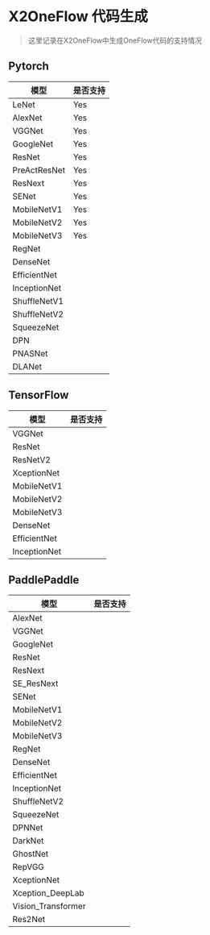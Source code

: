 # X2OneFlow 代码生成

> 这里记录在X2OneFlow中生成OneFlow代码的支持情况

## Pytorch

| 模型         | 是否支持  |
| ------------ | -------- |
| LeNet        | Yes      |
| AlexNet      | Yes      |
| VGGNet       | Yes      |
| GoogleNet    | Yes      |
| ResNet       | Yes      |
| PreActResNet | Yes      |
| ResNext      | Yes      |
| SENet        | Yes      |
| MobileNetV1  | Yes      |
| MobileNetV2  | Yes      |
| MobileNetV3  | Yes      |
| RegNet       |       |
| DenseNet     |       |
| EfficientNet |       |
| InceptionNet |       |
| ShuffleNetV1 |       |
| ShuffleNetV2 |       |
| SqueezeNet   |       |
| DPN          |       |
| PNASNet      |       |
| DLANet       |       |

## TensorFlow

| 模型         | 是否支持  |
| ------------ | -------- |
| VGGNet       |       |
| ResNet       |       |
| ResNetV2     |       |
| XceptionNet  |       |
| MobileNetV1  |       |
| MobileNetV2  |       |
| MobileNetV3  |       |
| DenseNet     |       |
| EfficientNet |       |
| InceptionNet |       |

## PaddlePaddle

| 模型               | 是否支持  |
| ------------------ | -------- |
| AlexNet            |       |
| VGGNet             |       |
| GoogleNet          |       |
| ResNet             |       |
| ResNext            |       |
| SE_ResNext         |       |
| SENet              |       |
| MobileNetV1        |       |
| MobileNetV2        |       |
| MobileNetV3        |       |
| RegNet             |       |
| DenseNet           |       |
| EfficientNet       |       |
| InceptionNet       |       |
| ShuffleNetV2       |       |
| SqueezeNet         |       |
| DPNNet             |       |
| DarkNet            |       |
| GhostNet           |       |
| RepVGG             |       |
| XceptionNet        |       |
| Xception_DeepLab   |       |
| Vision_Transformer |       |
| Res2Net            |       |